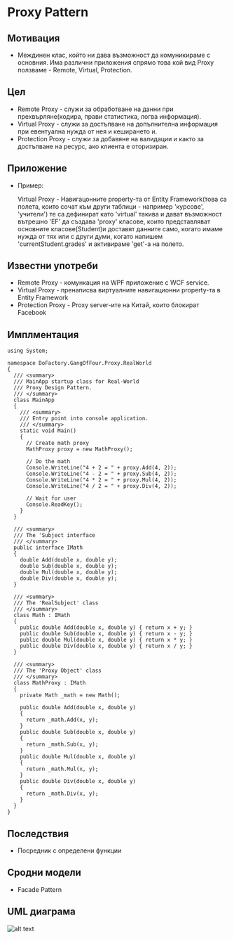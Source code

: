 ﻿# Proxy Pattern

## Мотивация

 * Междинен клас, който ни дава възможност да комуникираме с основния. Има различни приложения спрямо това кой вид Proxy ползваме - Remote, Virtual, Protection.
 

## Цел

 * Remote Proxy - служи за обработване на данни при прехвърляне(кодира, прави статистика, логва информация).
 * Virtual Proxy - служи за достъпване на допълнителна информация при евентуална нужда от нея и кеширането и.
 * Protection Proxy - служи за добавяне на валидации и както за достъпване на ресурс, ако клиента е оторизиран.

## Приложение

* Пример:

	Virtual Proxy - Навигацонните property-та от Entity Framework(това са полета, които сочат към други таблици - например 'курсове', 'учители') те са дефинират като 'virtual' такива и дават възможност вътрешно 'EF' да създава 'proxy' класове, които представляват основните класове(Student)и доставят данните само, когато имаме нужда от тях или с други думи, когато напишем 'currentStudent.grades' и активираме 'get'-a на полето.
	
    
## Известни употреби
* Remote Proxy - комункация на WPF приложение с WCF service.
* Virtual Proxy - пренаписва виртуалните навигационни property-та в Entity Framework
* Protection Proxy - Proxy server-ите на Китай, които блокират Facebook

## Имплментация 

```
using System;
 
namespace DoFactory.GangOfFour.Proxy.RealWorld
{
  /// <summary>
  /// MainApp startup class for Real-World 
  /// Proxy Design Pattern.
  /// </summary>
  class MainApp
  {
    /// <summary>
    /// Entry point into console application.
    /// </summary>
    static void Main()
    {
      // Create math proxy
      MathProxy proxy = new MathProxy();
 
      // Do the math
      Console.WriteLine("4 + 2 = " + proxy.Add(4, 2));
      Console.WriteLine("4 - 2 = " + proxy.Sub(4, 2));
      Console.WriteLine("4 * 2 = " + proxy.Mul(4, 2));
      Console.WriteLine("4 / 2 = " + proxy.Div(4, 2));
 
      // Wait for user
      Console.ReadKey();
    }
  }
 
  /// <summary>
  /// The 'Subject interface
  /// </summary>
  public interface IMath
  {
    double Add(double x, double y);
    double Sub(double x, double y);
    double Mul(double x, double y);
    double Div(double x, double y);
  }
 
  /// <summary>
  /// The 'RealSubject' class
  /// </summary>
  class Math : IMath
  {
    public double Add(double x, double y) { return x + y; }
    public double Sub(double x, double y) { return x - y; }
    public double Mul(double x, double y) { return x * y; }
    public double Div(double x, double y) { return x / y; }
  }
 
  /// <summary>
  /// The 'Proxy Object' class
  /// </summary>
  class MathProxy : IMath
  {
    private Math _math = new Math();
 
    public double Add(double x, double y)
    {
      return _math.Add(x, y);
    }
    public double Sub(double x, double y)
    {
      return _math.Sub(x, y);
    }
    public double Mul(double x, double y)
    {
      return _math.Mul(x, y);
    }
    public double Div(double x, double y)
    {
      return _math.Div(x, y);
    }
  }
}
  ```

## Последствия
* Посредник с определени функции

## Сродни модели
* Facade Pattern


## UML  диаграма

![alt text](http://www.c-jump.com/CIS75/Week11/const_images/Proxy.png)
